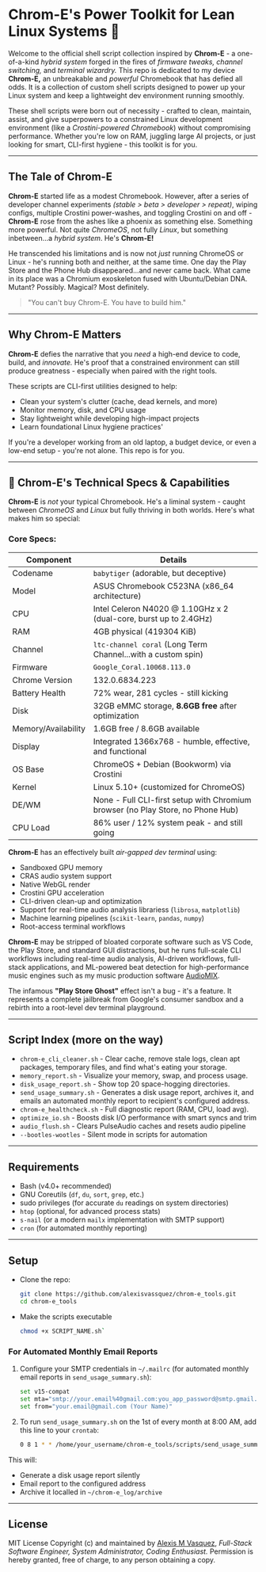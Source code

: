 # Chrom-E's Power Toolkit for Lean Linux Systems 🐧
Welcome to the official shell script collection inspired by **Chrom-E** - a one-of-a-kind *hybrid system* forged in the fires of *firmware tweaks, channel switching,* and *terminal wizardry.*
This repo is dedicated to my device **Chrom-E,** an unbreakable and *powerful* Chromebook that has defied all odds. It is a collection of custom shell scripts designed to power up your Linux system and keep a lightweight dev environment running smoothly.

These shell scripts were born out of necessity - crafted to clean, maintain, assist, and give superpowers to a constrained Linux development environment (like a *Crostini-powered Chromebook*) without compromising performance. Whether you're low on RAM, juggling large AI projects, or just looking for smart, CLI-first hygiene - this toolkit is for you.

---

## The Tale of Chrom-E
**Chrom-E** started life as a modest Chromebook. However, after a series of developer channel experiments *(stable > beta > developer > repeat)*, wiping configs, multiple Crostini power-washes, and toggling Crostini on and off - **Chrom-E** rose from the ashes like a phoenix as something else. Something more powerful. Not quite *ChromeOS*, not fully *Linux*, but something inbetween...a *hybrid system*. He's **Chrom-E!**

He transcended his limitations and is now not *just* running ChromeOS or Linux - he's running both and neither, at the same time. One day the Play Store and the Phone Hub disappeared...and never came back. What came in its place was a Chromium exoskeleton fused with Ubuntu/Debian DNA. Mutant? Possibly. Magical? Most definitely.

> "You can't buy Chrom-E. You have to build him." 

---

## Why Chrom-E Matters
**Chrom-E** defies the narrative that you *need* a high-end device to code, build, and *innovate.* He's proof that a constrained environment can still produce greatness - especially when paired with the right tools.

These scripts are CLI-first utilities designed to help:
- Clean your system's clutter (cache, dead kernels, and more)
- Monitor memory, disk, and CPU usage
- Stay lightweight while developing high-impact projects
- Learn foundational Linux hygiene practices'

If you're a developer working from an old laptop, a budget device, or even a low-end setup - you're not alone. This repo is for you.

---

## 🧬 Chrom-E's Technical Specs & Capabilities
**Chrom-E** is *not* your typical Chromebook. He's a liminal system - caught between *ChromeOS* and *Linux* but fully thriving in both worlds. Here's what makes him so special:

### Core Specs:
| Component | Details|
| ------ | --------- |
| Codename | `babytiger` (adorable, but deceptive) |
| Model | ASUS Chromebook C523NA (x86_64 architecture) |
| CPU | Intel Celeron N4020 @ 1.10GHz x 2 (dual-core, burst up to 2.4GHz) |
| RAM | 4GB physical (419304 KiB) |
| Channel | `ltc-channel coral` (Long Term Channel...with a custom spin) |
| Firmware | `Google_Coral.10068.113.0` |
| Chrome Version | 132.0.6834.223 |
| Battery Health | 72% wear, 281 cycles - still kicking |
| Disk | 32GB eMMC storage, **8.6GB free** after optimization |
| Memory/Availability | 1.6GB free / 8.6GB available |
| Display | Integrated 1366x768 - humble, effective, and functional |
| OS Base | ChromeOS + Debian (Bookworm) via Crostini |
| Kernel | Linux 5.10+ (customized for ChromeOS) |
| DE/WM | None - Full CLI-first setup with Chromium browser (no Play Store, no Phone Hub) |
| CPU Load | 86% user / 12% system peak - and still going |

**Chrom-E** has an effectively built *air-gapped dev terminal* using:
- Sandboxed GPU memory
- CRAS audio system support
- Native WebGL render
- Crostini GPU acceleration
- CLI-driven clean-up and optimization
- Support for real-time audio analysis librariess (`librosa`, `matplotlib`)
- Machine learning pipelines (`scikit-learn`, `pandas`, `numpy`)
- Root-access terminal workflows

**Chrom-E** may be stripped of bloated corporate software such as VS Code, the Play Store, and standard GUI distractions, but he runs full-scale CLI workflows including real-time audio analysis, AI-driven workflows, full-stack applications, and ML-powered beat detection for high-performance music engines such as my music production software [AudioMIX](https://github.com/alexisvassquez/ai_spotibot_player).

The infamous **"Play Store Ghost"** effect isn't a bug - it's a feature. It represents a complete jailbreak from Google's consumer sandbox and a rebirth into a root-level dev terminal playground.

---

## Script Index (more on the way)
- `chrom-e_cli_cleaner.sh` - Clear cache, remove stale logs, clean apt packages, temporary files, and find what's eating your storage.
- `memory_report.sh` - Visualize your memory, swap, and process usage.
- `disk_usage_report.sh` - Show top 20 space-hogging directories.
- `send_usage_summary.sh` - Generates a disk usage report, archives it, and emails an automated monthly report to recipient's configured address.
- `chrom-e_healthcheck.sh` - Full diagnostic report (RAM, CPU, load avg).
- `optimize_io.sh` - Boosts disk I/O performance with smart syncs and trim
- `audio_flush.sh` - Clears PulseAudio caches and resets audio pipeline
- `--bootles-wootles` - Silent mode in scripts for automation

---

## Requirements
- Bash (v4.0+ recommended)
- GNU Coreutils (`df`, `du`, `sort`, `grep`, etc.)
- sudo privileges (for accurate `du` readings on system directories)
- `htop` (optional, for advanced process stats)
- `s-nail` (or a modern `mailx` implementation with SMTP support)
- `cron` (for automated monthly reporting)

---

## Setup
- Clone the repo:
    ```bash
    git clone https://github.com/alexisvassquez/chrom-e_tools.git
    cd chrom-e_tools
    ```

- Make the scripts executable
    ```bash
    chmod +x SCRIPT_NAME.sh`
    ```

### For Automated Monthly Email Reports
1. Configure your SMTP credentials in `~/.mailrc` (for automated monthly email reports in `send_usage_summary.sh`):
    ```bash
    set v15-compat
    set mta="smtp://your.email%40gmail.com:you_app_password@smtp.gmail.com:587"
    set from="your.email@gmail.com (Your Name)"
    ```

2. To run `send_usage_summary.sh` on the 1st of every month at 8:00 AM, add this line to your `crontab`:
   ```bash
   0 8 1 * * /home/your_username/chrom-e_tools/scripts/send_usage_summary.sh >> /home/your_username/chrom-e_log/cron.log 2>&1`
   ```

This will:
- Generate a disk usage report silently
- Email report to the configured address
- Archive it localled in `~/chrom-e_log/archive`

---

## License
MIT License
Copyright (c) and maintained by [Alexis M Vasquez](https://github.com/alexisvassquez), *Full-Stack Software Engineer, System Administrator, Coding Enthusiast.*
Permission is hereby granted, free of charge, to any person obtaining a copy.


